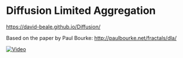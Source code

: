 # Diffusion Limited Aggregation

https://david-beale.github.io/Diffusion/

Based on the paper by Paul Bourke: http://paulbourke.net/fractals/dla/

[![Video](https://user-images.githubusercontent.com/59053870/136416856-c7e2d6c9-0795-48c8-967a-1c2f6f4e757c.png)](https://youtu.be/u7vx0SZpAkw)
